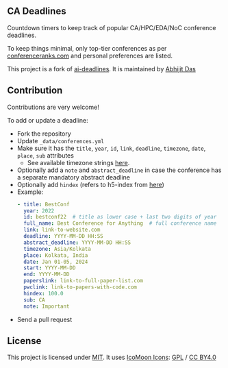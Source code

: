 ## CA Deadlines

Countdown timers to keep track of popular CA/HPC/EDA/NoC conference deadlines.

To keep things minimal, only top-tier conferences as per [conferenceranks.com][1] and personal preferences are listed.

This project is a fork of [ai-deadlines][2]. It is maintained by [Abhijit Das][3]

## Contribution

Contributions are very welcome!

To add or update a deadline:
- Fork the repository
- Update `_data/conferences.yml`
- Make sure it has the `title`, `year`, `id`, `link`, `deadline`, `timezone`, `date`, `place`, `sub` attributes
    + See available timezone strings [here](https://momentjs.com/timezone/).
- Optionally add a `note` and `abstract_deadline` in case the conference has a separate mandatory abstract deadline
- Optionally add `hindex` (refers to h5-index from [here](https://scholar.google.com/citations?view_op=top_venues&vq=eng))
- Example:
    ```yaml
    - title: BestConf
      year: 2022
      id: bestconf22  # title as lower case + last two digits of year
      full_name: Best Conference for Anything  # full conference name
      link: link-to-website.com
      deadline: YYYY-MM-DD HH:SS
      abstract_deadline: YYYY-MM-DD HH:SS
      timezone: Asia/Kolkata
      place: Kolkata, India
      date: Jan 01-05, 2024
      start: YYYY-MM-DD
      end: YYYY-MM-DD
      paperslink: link-to-full-paper-list.com
      pwclink: link-to-papers-with-code.com
      hindex: 100.0
      sub: CA
      note: Important
    ```
- Send a pull request

## License

This project is licensed under [MIT][4]. It uses [IcoMoon Icons](https://icomoon.io/#icons-icomoon): [GPL](http://www.gnu.org/licenses/gpl.html) / [CC BY4.0](http://creativecommons.org/licenses/by/4.0/)

[1]: http://www.conferenceranks.com/
[2]: https://github.com/paperswithcode/ai-deadlines
[3]: https://abhijitcse.github.io/
[4]: https://abhshkdz.mit-license.org/
